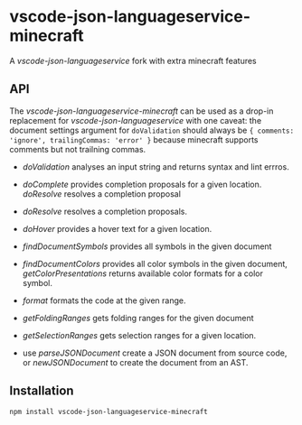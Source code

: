 # vscode-json-languageservice-minecraft
A _vscode-json-languageservice_ fork with extra minecraft features

API
----
The _vscode-json-languageservice-minecraft_ can be used as a drop-in replacement for
_vscode-json-languageservice_ with one caveat: the document settings argument
for `doValidation` should always be `{ comments: 'ignore', trailingCommas: 'error' }`
because minecraft supports comments but not trailning commas.
 - *doValidation* analyses an input string and returns syntax and lint errros.
 - *doComplete* provides completion proposals for a given location. *doResolve* resolves a completion proposal
 - *doResolve* resolves a completion proposals.
 - *doHover* provides a hover text for a given location.
 - *findDocumentSymbols* provides all symbols in the given document
 - *findDocumentColors* provides all color symbols in the given document, *getColorPresentations* returns available color formats for a color symbol.
 - *format* formats the code at the given range.
 - *getFoldingRanges* gets folding ranges for the given document
 - *getSelectionRanges* gets selection ranges for a given location.

 - use *parseJSONDocument* create a JSON document from source code, or *newJSONDocument* to create the document from an AST.

Installation
------------

    npm install vscode-json-languageservice-minecraft
